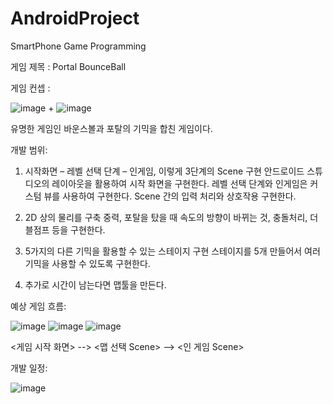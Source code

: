 # AndroidProject
SmartPhone Game Programming

게임 제목 : Portal BounceBall




게임 컨셉 :


![image](https://github.com/user-attachments/assets/f59f4898-1f17-48df-9d21-355025d8f5df)
+
![image](https://github.com/user-attachments/assets/269d5f52-8341-4ade-b568-10fafcf5399d)

유명한 게임인 바운스볼과 포탈의 기믹을 합친 게임이다.




개발 범위:
1.  시작화면 – 레벨 선택 단계 – 인게임, 이렇게 3단계의 Scene 구현
    안드로이드 스튜디오의 레이아웃을 활용하여 시작 화면을 구현한다.
    레벨 선택 단계와 인게임은 커스텀 뷰를 사용하여 구현한다.
    Scene 간의 입력 처리와 상호작용 구현한다.
    
2.  2D 상의 물리를 구축
    중력, 포탈을 탔을 때 속도의 방향이 바뀌는 것, 충돌처리, 더블점프 등을 구현한다.
    
3.  5가지의 다른 기믹을 활용할 수 있는 스테이지 구현
    스테이지를 5개 만들어서 여러 기믹을 사용할 수 있도록 구현한다.

4. 추가로 시간이 남는다면 맵툴을 만든다.




예상 게임 흐름:

![image](https://github.com/user-attachments/assets/b4464122-7a3e-476e-849b-7d6d7700de43) 
![image](https://github.com/user-attachments/assets/3d6fcef2-1992-422f-a385-2f1b22faeccd) 
![image](https://github.com/user-attachments/assets/9ed36a32-c8ea-4529-ae81-1af9db6bae1c)

<게임 시작 화면> --> <맵 선택 Scene> --> <인 게임 Scene>





개발 일정:

![image](https://github.com/user-attachments/assets/6a08a225-8384-4f44-a937-c5024b7b80c3)

